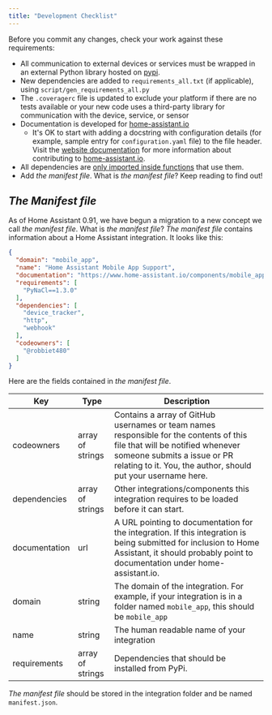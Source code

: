```yaml
---
title: "Development Checklist"
---
```



Before you commit any changes, check your work against these requirements:

- All communication to external devices or services must be wrapped in an external Python library hosted on [pypi](https://pypi.python.org/pypi).
- New dependencies are added to `requirements_all.txt` (if applicable), using `script/gen_requirements_all.py`
- The `.coveragerc` file is updated to exclude your platform if there are no tests available or your new code uses a third-party library for communication with the device, service, or sensor
- Documentation is developed for [home-assistant.io](https://home-assistant.io/)
   * It's OK to start with adding a docstring with configuration details (for example, sample entry for `configuration.yaml` file) to the file header. Visit the [website documentation](https://www.home-assistant.io/developers/documentation/) for more information about contributing to [home-assistant.io](https://github.com/home-assistant/home-assistant.github.io).
- All dependencies are [only imported inside functions](creating_component_deps_and_reqs.md) that use them.
- Add _the manifest file_. What is _the manifest file_? Keep reading to find out!

## _The Manifest file_

As of Home Assistant 0.91, we have begun a migration to a new concept we call _the manifest file_. What is _the manifest file_? _The manifest file_ contains information about a Home Assistant integration. It looks like this:

```json
{
  "domain": "mobile_app",
  "name": "Home Assistant Mobile App Support",
  "documentation": "https://www.home-assistant.io/components/mobile_app",
  "requirements": [
    "PyNaCl==1.3.0"
  ],
  "dependencies": [
    "device_tracker",
    "http",
    "webhook"
  ],
  "codeowners": [
    "@robbiet480"
  ]
}
```

Here are the fields contained in _the manifest file_.

| Key           | Type             | Description                                                                                                                                                                                                               |
|---------------|------------------|---------------------------------------------------------------------------------------------------------------------------------------------------------------------------------------------------------------------------|
| codeowners    | array of strings | Contains a array of GitHub usernames or team names responsible for the contents of this file that will be notified whenever someone submits a issue or PR relating to it. You, the author, should put your username here. |
| dependencies  | array of strings | Other integrations/components this integration requires to be loaded before it can start.                                                                                                                                 |
| documentation | url              | A URL pointing to documentation for the integration. If this integration is being submitted for inclusion to Home Assistant, it should probably point to documentation under home-assistant.io.                           |
| domain        | string           | The domain of the integration. For example, if your integration is in a folder named `mobile_app`, this should be `mobile_app`                                                                                            |
| name          | string           | The human readable name of your integration                                                                                                                                                                               |
| requirements  | array of strings | Dependencies that should be installed from PyPi.                                                                                                                                                                          |

_The manifest file_ should be stored in the integration folder and be named `manifest.json`.
